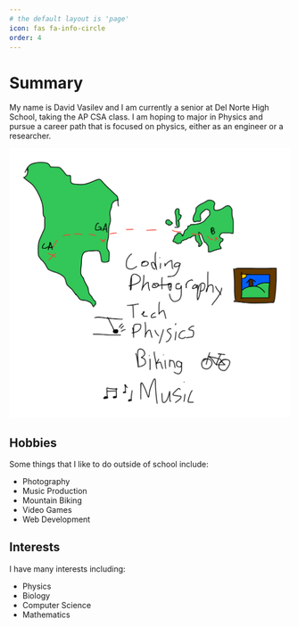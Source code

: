 ```yaml
---
# the default layout is 'page'
icon: fas fa-info-circle
order: 4
---
```


# Summary
My name is David Vasilev and I am currently a senior at Del Norte High School, taking the AP CSA class. I am hoping to major in Physics and pursue a career path that is focused on physics, either as an engineer or a researcher.

![aboutMe](/assets/img/post_images/aboutMe.png)

## Hobbies

Some things that I like to do outside of school include:

- Photography
- Music Production
- Mountain Biking
- Video Games
- Web Development

## Interests
I have many interests including:

- Physics
- Biology
- Computer Science
- Mathematics